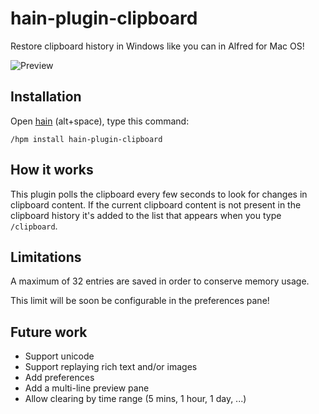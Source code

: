 # hain-plugin-clipboard
Restore clipboard history in Windows like you can in Alfred for Mac OS!

![Preview](https://cloud.githubusercontent.com/assets/1255926/14882952/fde8679a-0d6d-11e6-8cae-7b166a755c7b.png)

## Installation

Open [hain](https://github.com/appetizermonster/hain) (alt+space), type this command: 
```
/hpm install hain-plugin-clipboard
```

## How it works

This plugin polls the clipboard every few seconds to look for changes in clipboard content.
If the current clipboard content is not present in the clipboard history it's added to the list that appears when you type `/clipboard`.

## Limitations

A maximum of 32 entries are saved in order to conserve memory usage.

This limit will be soon be configurable in the preferences pane!

## Future work

- Support unicode
- Support replaying rich text and/or images
- Add preferences
- Add a multi-line preview pane
- Allow clearing by time range (5 mins, 1 hour, 1 day, ...)
